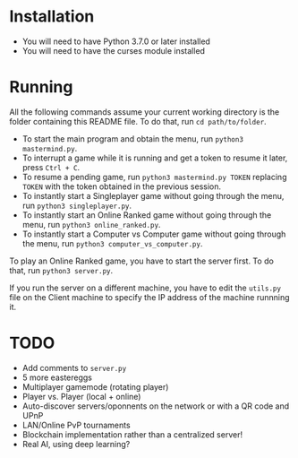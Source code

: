 # Installation

- You will need to have Python 3.7.0 or later installed
- You will need to have the curses module installed

# Running

All the following commands assume your current working directory is the folder containing this README file.
To do that, run `cd path/to/folder`.

- To start the main program and obtain the menu, run `python3 mastermind.py`.
- To interrupt a game while it is running and get a token to resume it later, press `Ctrl + C`.
- To resume a pending game, run `python3 mastermind.py TOKEN` replacing `TOKEN` with the token obtained in the previous session.
- To instantly start a Singleplayer game without going through the menu, run `python3 singleplayer.py`.
- To instantly start an Online Ranked game without going through the menu, run `python3 online_ranked.py`.
- To instantly start a Computer vs Computer game without going through the menu, run `python3 computer_vs_computer.py`.

To play an Online Ranked game, you have to start the server first.
To do that, run `python3 server.py`.

If you run the server on a different machine, you have to edit the `utils.py` file on the Client machine to specify the IP address of the machine runnning it.

# TODO

- Add comments to `server.py`
- 5 more eastereggs
- Multiplayer gamemode (rotating player)
- Player vs. Player (local + online)
- Auto-discover servers/oponnents on the network or with a QR code and UPnP
- LAN/Online PvP tournaments
- Blockchain implementation rather than a centralized server!
- Real AI, using deep learning?
